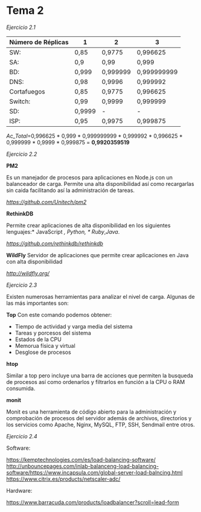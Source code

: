 #	Tema 2

*Ejercicio 2.1*


|Número de Réplicas	| 	1	|	2	|	3	|
|------------------ |-------|-------|-------| 
|SW: 			|	0,85 |	0,9775	|	0,996625|
|SA:				|	0,9	|	0,99	|	0,999|
|BD:				|	0,999 |	0,999999 |	0,999999999|
|DNS:			|	0,98 |	0,9996	|	0,999992|
|Cortafuegos		|	0,85 |	0,9775	|	0,996625|
|Switch:			|	0,99 |	0,9999	|	0,999999|
|SD:				|	0,9999 |	-	|		-|
|ISP:			|	0,95 |	0,9975	|	0,999875	|



*Ac_Total*=0,996625	\*	0,999	\*	0,999999999	\*	0,999992	\*	0,996625	\*	0,999999	\*	0,9999	\*	0,999875 = **0,9920359519**




*Ejercicio 2.2*

**PM2**

Es un manejador de procesos para aplicaciones en Node.js con un balanceador de carga. Permite una alta disponibilidad así como recargarlas sin
caida facilitando así la administración de tareas.

*https://github.com/Unitech/pm2*

**RethinkDB**

Permite crear aplicaciones de alta disponibilidad en los siguientes lenguajes:* JavaScript *, *Python*, * Ruby*,*Java*.

*https://github.com/rethinkdb/rethinkdb*

**WildFly**
Servidor de aplicaciones que permite crear aplicaciones en Java con alta disponibilidad

*http://wildfly.org/*

*Ejercicio 2.3*

Existen numerosas herramientas para analizar el nivel de carga. Algunas de las más importantes son:

**Top**
Con este comando podemos obtener:
- Tiempo de actividad y varga media del sistema
- Tareas y porcesos del sistema
- Estados de la CPU
- Memorua física y virtual
- Desglose de procesos 

**htop**

Similar a top pero incluye una barra de acciones que permiten la busqueda de procesos así como ordenarlos y filtrarlos en función a la CPU o RAM consumida.

**monit**

Monit es una herramienta de código abierto para la administración y comprobación de procesos del servidor además de  archivos, directorios y los servicios como Apache, Nginx, MySQL, FTP, SSH, Sendmail entre otros.
 

*Ejercicio 2.4*

Software:

https://kemptechnologies.com/es/load-balancing-software/
http://unbouncepages.com/inlab-balanceng-load-balancing-software/https://www.incapsula.com/global-server-load-balncing.html
https://www.citrix.es/products/netscaler-adc/

Hardware: 

https://www.barracuda.com/products/loadbalancer?scroll=lead-form


